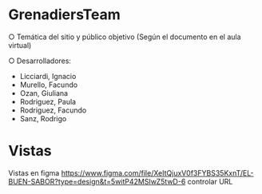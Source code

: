 # GrenadiersTeam
○ Temática del sitio y público objetivo (Según el documento en el aula virtual)

○ Desarrolladores:
- Licciardi, Ignacio
- Murello, Facundo
- Ozan, Giuliana
- Rodriguez, Paula
- Rodriguez, Facundo
- Sanz, Rodrigo

# Vistas
Vistas en figma
https://www.figma.com/file/XeItQjuxV0f3FYBS35KxnT/EL-BUEN-SABOR?type=design&t=5witP42MSIwZ5twD-6
controlar URL



